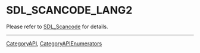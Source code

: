 # SDL_SCANCODE_LANG2

Please refer to [SDL_Scancode](SDL_Scancode) for details.

----
[CategoryAPI](CategoryAPI), [CategoryAPIEnumerators](CategoryAPIEnumerators)

